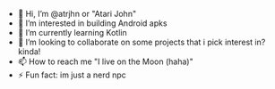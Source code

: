 - 👋 Hi, I’m @atrjhn or "Atari John"
- 👀 I’m interested in building Android apks
- 🌱 I’m currently learning Kotlin
- 💞️ I’m looking to collaborate on some projects that i pick interest in?kinda!
- 📫 How to reach me "I live on the Moon (haha)"
- ⚡ Fun fact: im just a nerd npc

<!---
atrjhn/atrjhn is a ✨ special ✨ repository because its `README.md` (this file) appears on your GitHub profile.
You can click the Preview link to take a look at your changes.
--->
